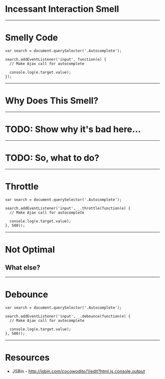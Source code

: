 # Incessant Interaction Smell

------

# Smelly Code

```
var search = document.querySelector('.Autocomplete');

search.addEventListener('input', function(e) {
  // Make Ajax call for autocomplete

  console.log(e.target.value);
});

```

------

# Why Does This Smell?

------

# TODO: Show why it's bad here...


------

# TODO: So, what to do?

------

# Throttle

```
var search = document.querySelector('.Autocomplete');

search.addEventListener('input', _.throttle(function(e) {
  // Make Ajax call for autocomplete

  console.log(e.target.value);
}, 500));
```

------

# Not Optimal

## What else?

------

# Debounce

```
var search = document.querySelector('.Autocomplete');

search.addEventListener('input', _.debounce(function(e) {
  // Make Ajax call for autocomplete

  console.log(e.target.value);
}, 500));
```

------

# Resources

* JSBin - http://jsbin.com/cocowodito/1/edit?html,js,console,output
